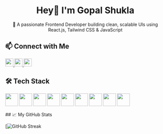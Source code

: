 <h1 align="center">Hey👋 I'm Gopal Shukla</h1>

<p align="center">
🚀 A passionate Frontend Developer building clean, scalable UIs using React.js, Tailwind CSS & JavaScript  
</p>


## 📫 Connect with Me 
<p align="left">
  <a href="https://www.linkedin.com/in/gopalshukla0018/" >
    <img src="https://img.shields.io/static/v1?message=LinkedIn&logo=linkedin&label=&color=0077B5&logoColor=white&labelColor=&style=flat" height="25" />
  </a>
  <a href="https://www.youtube.com/@gopalshukla0018" target="_blank">
    <img src="https://img.shields.io/static/v1?message=YouTube&logo=youtube&label=&color=FF0000&logoColor=white&labelColor=&style=flat" height="25" />
  </a>
  <a href="mailto:gopalshukla0018@gmail.com" target="_blank">
    <img src="https://img.shields.io/static/v1?message=Gmail&logo=gmail&label=&color=D14836&logoColor=white&labelColor=&style=flat" height="25" />
  </a>
</p>


## 🛠️ Tech Stack

<p align="left">
  <img src="https://cdn.jsdelivr.net/gh/devicons/devicon/icons/javascript/javascript-original.svg" height="40" />
  <img src="https://cdn.jsdelivr.net/gh/devicons/devicon/icons/react/react-original.svg" height="40" />
  <img src="https://cdn.jsdelivr.net/gh/devicons/devicon/icons/redux/redux-original.svg" height="40" />
  <img src="https://skillicons.dev/icons?i=tailwind" height="40" />
  <img src="https://cdn.jsdelivr.net/gh/devicons/devicon/icons/html5/html5-original.svg" height="40" />
  <img src="https://cdn.jsdelivr.net/gh/devicons/devicon/icons/css3/css3-original.svg" height="40" />
  <img src="https://cdn.jsdelivr.net/gh/devicons/devicon/icons/firebase/firebase-plain.svg" height="40" />
  <img src="https://cdn.simpleicons.org/git/F05032" height="40" />
  <img src="https://skillicons.dev/icons?i=github" height="40" />
</p>
## 📈 My GitHub Stats

[![GitHub Streak](https://github-readme-streak-stats.herokuapp.com/?user=Gopalshukla0018&theme=vue-dark&hide_border=true)
